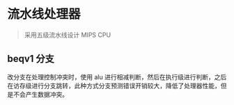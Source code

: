 # 流水线处理器

> 采用五级流水线设计 MIPS CPU

## beqv1 分支
改分支在处理控制冲突时，使用 alu 进行相减判断，然后在执行级进行判断，之后在访存级进行分支跳转，此种方式分支预测错误开销较大，降低了处理器性能，但是不会产生数据冲突。


